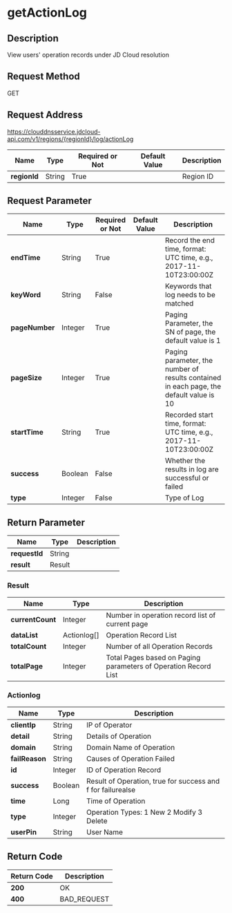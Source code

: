 # getActionLog


## Description
View users' operation records under JD Cloud resolution

## Request Method
GET

## Request Address
https://clouddnsservice.jdcloud-api.com/v1/regions/{regionId}/log/actionLog

|Name|Type|Required or Not|Default Value|Description|
|---|---|---|---|---|
|**regionId**|String|True| |Region ID|

## Request Parameter
|Name|Type|Required or Not|Default Value|Description|
|---|---|---|---|---|
|**endTime**|String|True| |Record the end time, format: UTC time, e.g., 2017-11-10T23:00:00Z|
|**keyWord**|String|False| |Keywords that log needs to be matched|
|**pageNumber**|Integer|True| |Paging Parameter, the SN of page, the default value is 1|
|**pageSize**|Integer|True| |Paging parameter, the number of results contained in each page, the default value is 10|
|**startTime**|String|True| |Recorded start time, format: UTC time, e.g., 2017-11-10T23:00:00Z|
|**success**|Boolean|False| |Whether the results in log are successful or failed|
|**type**|Integer|False| |Type of Log|


## Return Parameter
|Name|Type|Description|
|---|---|---|
|**requestId**|String| |
|**result**|Result| |

### Result
|Name|Type|Description|
|---|---|---|
|**currentCount**|Integer|Number in operation record list of current page|
|**dataList**|Actionlog[]|Operation Record List|
|**totalCount**|Integer|Number of all Operation Records|
|**totalPage**|Integer|Total Pages based on Paging parameters of Operation Record List|
### Actionlog
|Name|Type|Description|
|---|---|---|
|**clientIp**|String|IP of Operator|
|**detail**|String|Details of Operation|
|**domain**|String|Domain Name of Operation|
|**failReason**|String|Causes of Operation Failed|
|**id**|Integer|ID of Operation Record|
|**success**|Boolean|Result of Operation, true for success and f for failurealse|
|**time**|Long|Time of Operation|
|**type**|Integer|Operation Types: 1 New 2 Modify 3 Delete|
|**userPin**|String|User Name|

## Return Code
|Return Code|Description|
|---|---|
|**200**|OK|
|**400**|BAD_REQUEST|
